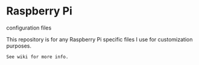 # Raspberry Pi
configuration files

This repository is for any Raspberry Pi specific files I use for customization purposes.

```
See wiki for more info.
```
